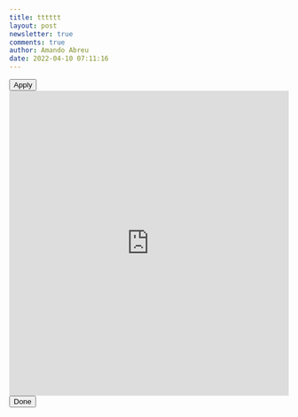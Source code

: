 ```yaml
---
title: tttttt
layout: post
newsletter: true
comments: true
author: Amando Abreu
date: 2022-04-10 07:11:16
---
```

<link rel="stylesheet" href="https://www.api-apply.com/css/embed.css">
  <div class="apply">
  <button class="applyBtn" onclick="openApiApplyOverlay()" id="apiApplyBtn">Apply</button>
  <div class="apiApplyOverlay" id="apiApplyOverlay"> 
    <div class="apiApplyIframeWrapper">
      <iframe frameborder="0" height="550" width="100%" src="https://api-apply.com/embed/?jobId=#jobId"></iframe>
      <button class="applyBtn" onclick="closeApiApplyOverlay()"  id="closeApiApplyBtn">Done</button>   
    </div> 
  </div>
</div>
<script type="text/javascript" async src="https://www.api-apply.com/js/embed.js"></script> 